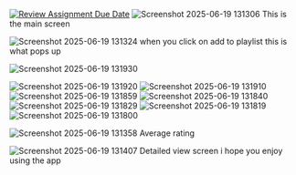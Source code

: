[![Review Assignment Due Date](https://classroom.github.com/assets/deadline-readme-button-22041afd0340ce965d47ae6ef1cefeee28c7c493a6346c4f15d667ab976d596c.svg)](https://classroom.github.com/a/MZyggwUV)
![Screenshot 2025-06-19 131306](https://github.com/user-attachments/assets/3b507631-30d0-47f8-9159-2d4087c907cc)
This is the main screen 

![Screenshot 2025-06-19 131324](https://github.com/user-attachments/assets/9fc36808-8eab-4643-89b8-a690c2a93b9e)
when you click on add to playlist this is what pops up

![Screenshot 2025-06-19 131930](https://github.com/user-attachments/assets/56936dcd-ceb7-44cd-af51-a8fccdfd4273)

![Screenshot 2025-06-19 131920](https://github.com/user-attachments/assets/49c7cd20-5c76-4ce1-9d05-d2b2696d7de0)
![Screenshot 2025-06-19 131910](https://github.com/user-attachments/assets/504786ae-e1d0-40bc-a9a5-aa4e704d744b)
![Screenshot 2025-06-19 131859](https://github.com/user-attachments/assets/927920e9-6ee9-46bb-9293-74255dd4cea9)
![Screenshot 2025-06-19 131840](https://github.com/user-attachments/assets/d9bc1685-7ab1-4231-ad34-649699b3fc4f)
![Screenshot 2025-06-19 131829](https://github.com/user-attachments/assets/0fe9429c-8a2f-4c0e-8e0f-d81e68ac0367)
![Screenshot 2025-06-19 131819](https://github.com/user-attachments/assets/ba51f84a-8627-412d-9637-c345bf503c1a)
![Screenshot 2025-06-19 131800](https://github.com/user-attachments/assets/8950f646-771e-44fc-b0c5-0f47bfafe957)

![Screenshot 2025-06-19 131358](https://github.com/user-attachments/assets/899d73b4-a08f-41bd-bbb9-33b5ccfb523d)
Average rating


![Screenshot 2025-06-19 131407](https://github.com/user-attachments/assets/ed573e16-1600-4cf3-af95-ababa43a7b5c)
Detailed view screen
i hope you enjoy using the app
